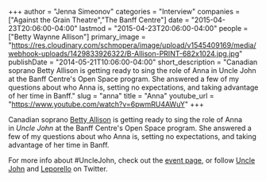 +++
author = "Jenna Simeonov"
categories = "Interview"
companies = ["Against the Grain Theatre","The Banff Centre"]
date = "2015-04-23T20:06:00-04:00"
lastmod = "2015-04-23T20:06:00-04:00"
people = ["Betty Waynne Allison"]
primary_image = "https://res.cloudinary.com/schmopera/image/upload/v1545409169/media/webhook-uploads/1429833926322/B-Allison-PRINT-682x1024.jpg.jpg"
publishDate = "2014-05-21T10:06:00-04:00"
short_description = "Canadian soprano Betty Allison is getting ready to sing the role of Anna in Uncle John at the Banff Centre&#039;s Open Space program. She answered a few of my questions about who Anna is, setting no expectations, and taking advantage of her time in Banff."
slug = "anna"
title = "Anna"
youtube_url = "https://www.youtube.com/watch?v=6pwmRU4AWuY"
+++

Canadian soprano [Betty Allison](http://www.bettywaynneallison.com/Betty_Waynne_Allison/Home.html) is getting ready to sing the role of Anna in _Uncle John_ at the Banff Centre's Open Space program. She answered a few of my questions about who Anna is, setting no expectations, and taking advantage of her time in Banff.

For more info about #UncleJohn, check out the [event page](https://www.facebook.com/events/1494928980723400/), or follow [Uncle John](https://twitter.com/RakePunished) and [Leporello](https://twitter.com/Leporello1982) on Twitter.
